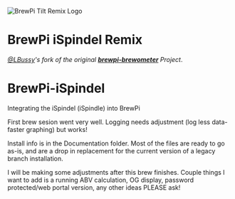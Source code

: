 ![BrewPi Tilt Remix Logo](https://raw.githubusercontent.com/lbussy/brewpi-www-rmx/master/images/brewpi_logo.png) 
# BrewPi iSpindel Remix

*[@LBussy](https://github.com/lbussy)'s fork of the original **[brewpi-brewometer](https://github.com/sibowler/brewpi-brewometer)** Project*.

# BrewPi-iSpindel
Integrating the iSpindel (iSpindle) into BrewPi

First brew sesion went very well.   Logging needs adjustment (log less data-faster graphing) but works!   

Install info is in the Documentation folder. Most of the files are ready to go as-is, and are a drop in replacement for the current version of a legacy branch installation.

I will be making some adjustments after this brew finishes. Couple things I want to add is a running ABV calculation, OG display, password protected/web portal version, any other ideas PLEASE ask!
<!--stackedit_data:
eyJoaXN0b3J5IjpbLTE3MTYxMjgzMTBdfQ==
-->